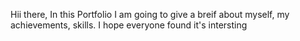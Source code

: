 Hii there, 
In this Portfolio I am going to give a breif about myself, my achievements, skills.
I hope everyone found it's intersting
